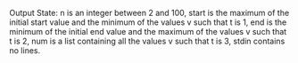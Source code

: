 Output State: n is an integer between 2 and 100, start is the maximum of the initial start value and the minimum of the values v such that t is 1, end is the minimum of the initial end value and the maximum of the values v such that t is 2, num is a list containing all the values v such that t is 3, stdin contains no lines.